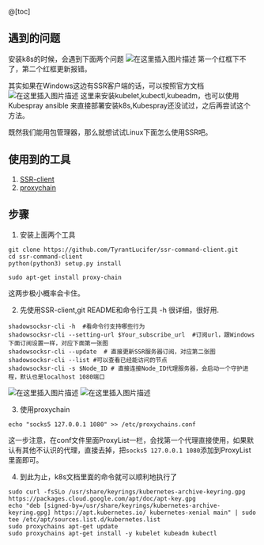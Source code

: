 @[toc]
## 遇到的问题
安装k8s的时候，会遇到下面两个问题
![在这里插入图片描述](https://img-blog.csdnimg.cn/20210413221736925.png?x-oss-process=image/watermark,type_ZmFuZ3poZW5naGVpdGk,shadow_10,text_aHR0cHM6Ly9ibG9nLmNzZG4ubmV0L25pYTMwNQ==,size_16,color_FFFFFF,t_70)
第一个红框下不了，第二个红框更新报错。

其实如果在Windows这边有SSR客户端的话，可以按照官方文档
![在这里插入图片描述](https://img-blog.csdnimg.cn/20210413221859891.png?x-oss-process=image/watermark,type_ZmFuZ3poZW5naGVpdGk,shadow_10,text_aHR0cHM6Ly9ibG9nLmNzZG4ubmV0L25pYTMwNQ==,size_16,color_FFFFFF,t_70)
这里来安装kubelet,kubectl,kubeadm，也可以使用Kubespray ansible 来直接部署安装k8s,Kubespray还没试过，之后再尝试这个方法。

既然我们能用包管理器，那么就想试试Linux下面怎么使用SSR吧。

## 使用到的工具
1. [SSR-client](https://github.com/TyrantLucifer/ssr-command-client)
2. [proxychain](https://github.com/haad/proxychains)

## 步骤
1. 安装上面两个工具
```
git clone https://github.com/TyrantLucifer/ssr-command-client.git
cd ssr-command-client
python(python3) setup.py install

sudo apt-get install proxy-chain
```
这两步极小概率会卡住。

2. 先使用SSR-client,git README和命令行工具 -h 很详细，很好用.
```
shadowsocksr-cli -h  #看命令行支持哪些行为
shadowsocksr-cli --setting-url $Your_subscribe_url  #订阅url，跟Windows下面订阅设置一样，对应下面第一张图
shadowsocksr-cli --update  # 直接更新SSR服务器订阅，对应第二张图
shadowsocksr-cli --list #可以查看已经能访问的节点
shadowsocksr-cli -s $Node_ID # 直接连接Node_ID代理服务器，会启动一个守护进程，默认也是localhost 1080端口
```
![在这里插入图片描述](https://img-blog.csdnimg.cn/20210413222732612.png?x-oss-process=image/watermark,type_ZmFuZ3poZW5naGVpdGk,shadow_10,text_aHR0cHM6Ly9ibG9nLmNzZG4ubmV0L25pYTMwNQ==,size_16,color_FFFFFF,t_70)
![在这里插入图片描述](https://img-blog.csdnimg.cn/20210413222830950.png)

3. 使用proxychain
```
echo "socks5 127.0.0.1 1080" >> /etc/proxychains.conf
```
这一步注意，在conf文件里面ProxyList一栏，会找第一个代理直接使用，如果默认有其他不认识的代理，直接去掉，把```socks5 127.0.0.1 1080```添加到ProxyList里面即可。

4. 到此为止，k8s文档里面的命令就可以顺利地执行了
```
sudo curl -fsSLo /usr/share/keyrings/kubernetes-archive-keyring.gpg https://packages.cloud.google.com/apt/doc/apt-key.gpg
echo "deb [signed-by=/usr/share/keyrings/kubernetes-archive-keyring.gpg] https://apt.kubernetes.io/ kubernetes-xenial main" | sudo tee /etc/apt/sources.list.d/kubernetes.list
sudo proxychains apt-get update
sudo proxychains apt-get install -y kubelet kubeadm kubectl
```
